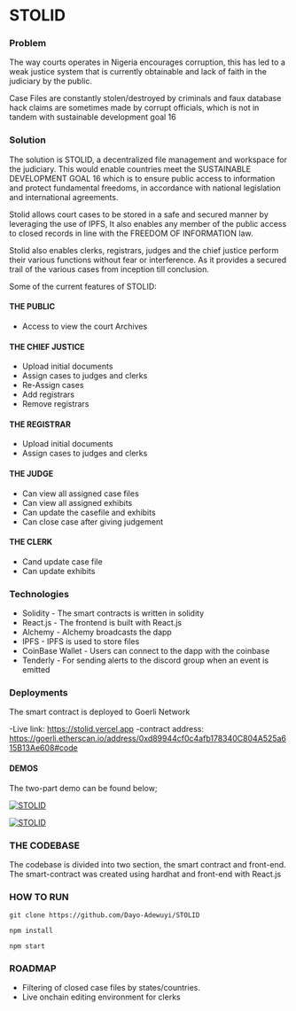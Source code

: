 # STOLID

### Problem

The  way courts operates in Nigeria encourages corruption, this has led to a weak justice system that is currently obtainable and lack of faith in the judiciary by the public.

Case Files are constantly stolen/destroyed  by criminals and faux database hack claims are sometimes made by corrupt officials, which is not in tandem with sustainable development goal 16  


### Solution


The solution is STOLID, a decentralized file management and workspace for the judiciary. This would enable countries meet the SUSTAINABLE DEVELOPMENT GOAL 16 which is to ensure public access to information and protect fundamental freedoms, in accordance with national legislation and international agreements. 

Stolid allows court cases to be stored in a safe and secured manner by leveraging the use of IPFS, It also enables any member of the public access to closed records in line with the FREEDOM OF INFORMATION law. 

Stolid also enables clerks, registrars, judges and the chief justice perform their various functions without fear or interference. As it provides a secured trail of the various cases from inception till conclusion.



Some of the current features of STOLID:

#### THE PUBLIC
- Access to view the court Archives

#### THE CHIEF JUSTICE
- Upload initial documents
- Assign cases to judges and clerks
- Re-Assign cases
- Add registrars
- Remove registrars

#### THE REGISTRAR
- Upload initial documents
- Assign cases to judges and clerks

#### THE JUDGE
- Can view all assigned case files
- Can view all assigned exhibits
- Can update the casefile and exhibits
- Can close case after giving judgement

#### THE CLERK
- Cand update case file
- Can update exhibits

### Technologies

- Solidity - The smart contracts is written in solidity
- React.js - The frontend is built with React.js
- Alchemy - Alchemy broadcasts the dapp
- IPFS - IPFS is used to store files
- CoinBase Wallet - Users can connect to the dapp with the coinbase
- Tenderly - For sending alerts to the discord group when an event is emitted

### Deployments

The smart contract is deployed to Goerli  Network

-Live link: https://stolid.vercel.app
-contract address: https://goerli.etherscan.io/address/0xd89944cf0c4afb178340C804A525a615B13Ae608#code

#### DEMOS

The two-part demo can be found below;

[![STOLID](https://cdn.loom.com/sessions/thumbnails/a85e83aa175c4ae6a39ecbfd3f4c5ac0-1658165827134-with-play.gif)](https://www.loom.com/share/a85e83aa175c4ae6a39ecbfd3f4c5ac0)



[![STOLID](https://cdn.loom.com/sessions/thumbnails/a85e83aa175c4ae6a39ecbfd3f4c5ac0-1658165827134-with-play.gif)](https://www.loom.com/share/c8051d45310545c7a8cf1dd8e94e3ae1)

### THE CODEBASE

The codebase is divided into two section, the smart contract and front-end. The smart-contract was created using hardhat and front-end with React.js

### HOW TO RUN

```
git clone https://github.com/Dayo-Adewuyi/STOLID

````
```
npm install
````
```
npm start
````
### ROADMAP
- Filtering of closed case files by states/countries.
- Live onchain editing environment for clerks







